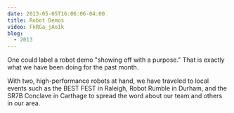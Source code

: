 ```yaml
---
date: 2013-05-05T16:06:06-04:00
title: Robot Demos
video: FkRGa_jAo1k
blog:
  - 2013
---
```


One could label a robot demo "showing off with a purpose." That is exactly what
we have been doing for the past month.

With two, high-performance robots at hand, we have traveled to local events such
as the BEST FEST in Raleigh, Robot Rumble in Durham, and the SR7B Conclave in
Carthage to spread the word about our team and others in our area.
